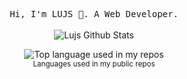 
<p align="center">
  <samp>
Hi, I'm LUJS 👋. A Web Developer.
  </samp>
  <br/>
  <br/>
  <img src="https://github-readme-stats.vercel.app/api?username=lulusir&show_icons=true" alt="Lujs Github Stats"></img>
</p>
<div align="center">
  <img width="" src="https://github-readme-stats.vercel.app/api/top-langs/?username=lulusir&layout=compact&hide_title=1&card_width=300" alt="Top language used in my repos" />
  <br />
  <small>Languages used in my public repos</small>
  <br />
  <br />
</div>

